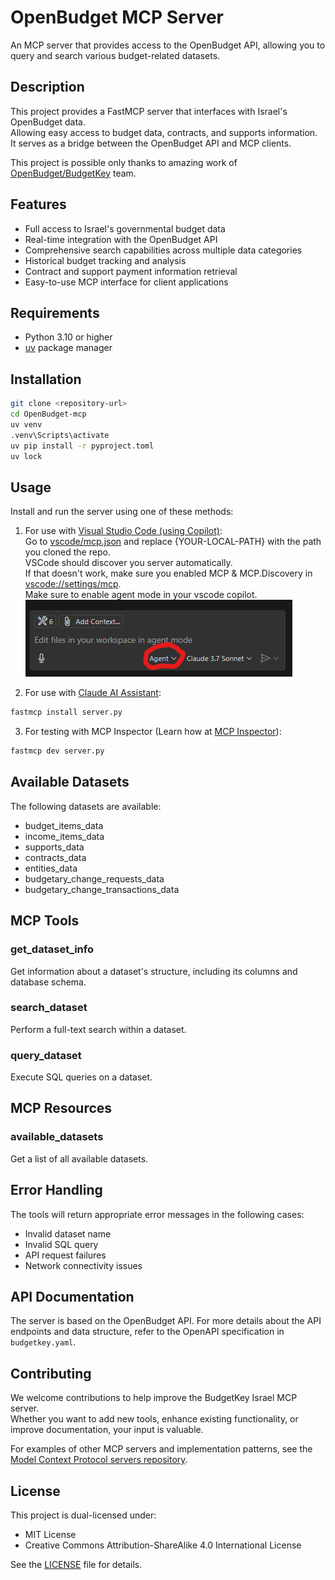 # OpenBudget MCP Server

An MCP server that provides access to the OpenBudget API, allowing you to query and search various budget-related datasets.

## Description

This project provides a FastMCP server that interfaces with Israel's OpenBudget data.</br>
Allowing easy access to budget data, contracts, and supports information.</br>
It serves as a bridge between the OpenBudget API and MCP clients.

This project is possible only thanks to amazing work of [OpenBudget/BudgetKey](https://github.com/OpenBudget/BudgetKey) team.</br>

## Features

- Full access to Israel's governmental budget data
- Real-time integration with the OpenBudget API
- Comprehensive search capabilities across multiple data categories
- Historical budget tracking and analysis
- Contract and support payment information retrieval
- Easy-to-use MCP interface for client applications

## Requirements

- Python 3.10 or higher
- [uv](https://docs.astral.sh/uv/) package manager

## Installation

```bash
git clone <repository-url>
cd OpenBudget-mcp
uv venv
.venv\Scripts\activate
uv pip install -r pyproject.toml
uv lock
```

## Usage

Install and run the server using one of these methods:

1. For use with [Visual Studio Code (using Copilot)](https://code.visualstudio.com/download):</br>
Go to [vscode/mcp.json](/.vscode/mcp.json) and replace {YOUR-LOCAL-PATH} with the path you cloned the repo.</br>
VSCode should discover you server automatically.</br>
If that doesn't work, make sure you enabled MCP & MCP.Discovery in [vscode://settings/mcp](vscode://settings/mcp).</br>
Make sure to enable agent mode in your vscode copilot.</br>
![Agent Mode Enabled](AgentModeEnabled.png)

2. For use with [Claude AI Assistant](https://claude.ai):
```bash
fastmcp install server.py
```

3. For testing with MCP Inspector (Learn how at [MCP Inspector](https://modelcontextprotocol.io/docs/tools/inspector)):
```bash
fastmcp dev server.py
```

## Available Datasets

The following datasets are available:
- budget_items_data
- income_items_data
- supports_data
- contracts_data
- entities_data
- budgetary_change_requests_data
- budgetary_change_transactions_data

## MCP Tools

### get_dataset_info

Get information about a dataset's structure, including its columns and database schema.

### search_dataset

Perform a full-text search within a dataset.

### query_dataset

Execute SQL queries on a dataset.

## MCP Resources

### available_datasets

Get a list of all available datasets.

## Error Handling

The tools will return appropriate error messages in the following cases:
- Invalid dataset name
- Invalid SQL query
- API request failures
- Network connectivity issues

## API Documentation

The server is based on the OpenBudget API. For more details about the API endpoints and data structure, refer to the OpenAPI specification in `budgetkey.yaml`.

## Contributing

We welcome contributions to help improve the BudgetKey Israel MCP server.</br>
Whether you want to add new tools, enhance existing functionality, or improve documentation, your input is valuable.

For examples of other MCP servers and implementation patterns, see the [Model Context Protocol servers repository](https://github.com/modelcontextprotocol/servers).

## License

This project is dual-licensed under:
- MIT License
- Creative Commons Attribution-ShareAlike 4.0 International License

See the [LICENSE](LICENSE) file for details.
